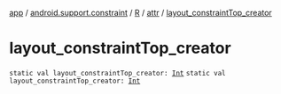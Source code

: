 [app](../../../index.md) / [android.support.constraint](../../index.md) / [R](../index.md) / [attr](index.md) / [layout_constraintTop_creator](./layout_constraint-top_creator.md)

# layout_constraintTop_creator

`static val layout_constraintTop_creator: `[`Int`](https://kotlinlang.org/api/latest/jvm/stdlib/kotlin/-int/index.html)
`static val layout_constraintTop_creator: `[`Int`](https://kotlinlang.org/api/latest/jvm/stdlib/kotlin/-int/index.html)